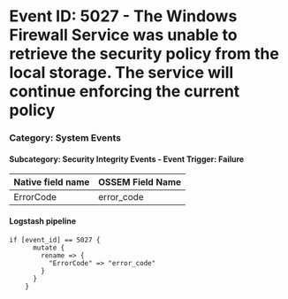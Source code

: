 # Event ID: 5027 - The Windows Firewall Service was unable to retrieve the security policy from the local storage. The service will continue enforcing the current policy
### Category: System Events
#### Subcategory: Security Integrity Events - Event Trigger: Failure

|Native field name            |OSSEM Field Name                   |
|:----------------------------|:----------------------------------|
| ErrorCode                   | error_code                        |

#### Logstash pipeline

```
if [event_id] == 5027 {
      mutate {
        rename => {
          "ErrorCode" => "error_code"
        }
      }
    }
```